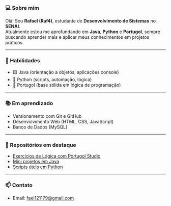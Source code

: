 ### 💻 Sobre mim  
Olá! Sou **Rafael (Raf4)**, estudante de **Desenvolvimento de Sistemas** no **SENAI**.  
Atualmente estou me aprofundando em **Java**, **Python** e **Portugol**, sempre buscando aprender mais e aplicar meus conhecimentos em projetos práticos.

---

### 🚀 Habilidades  
- 🟨 Java (orientação a objetos, aplicações console)  
- 🐍 Python (scripts, automação, lógica)  
- 🧠 Portugol (base sólida em lógica de programação)

---

### 📚 Em aprendizado  
- Versionamento com Git e GitHub  
- Desenvolvimento Web (HTML, CSS, JavaScript)  
- Banco de Dados (MySQL)

---

### 📁 Repositórios em destaque  
- [Exercícios de Lógica com Portugol Studio](https://github.com/Raf4/portugol-exercicios)  
- [Mini projetos em Java](https://github.com/Raf4/java-projetos)  
- [Scripts úteis em Python](https://github.com/Raf4/python-utils)

---

### 📫 Contato  
- Email: fael121179@gmail.com
